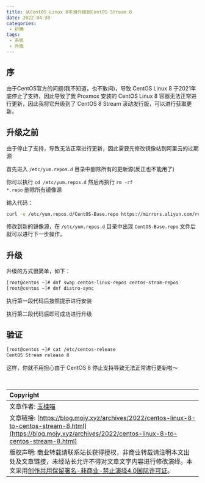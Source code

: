 ```yaml
---
title: 从CentOS Linux 8平滑升级到CentOS Stream 8
date: 2022-04-30
categories:
 - 折腾
tags:
 - 系统
 - 升级
---
```


## 序

由于CentOS官方的问题(我不知道，也不敢问)，导致 CentOS Linux 8 于2021年底停止了支持，因此导致了我 Proxmox 安装的 CentOS Linux 8 容器无法正常进行更新，因此我将它升级到了 CentOS 8 Stream 滚动发行版，可以进行获取更新。

## 升级之前
由于停止了支持，导致无法正常进行更新，因此需要先修改镜像站到阿里云的过期源

首先进入 <code>/etc/yum.repos.d</code> 目录中删除所有的更新源(反正也不能用了)

你可以执行 <code>cd /etc/yum.repos.d</code> 然后再执行 <code>rm -rf *.repo</code> 删除所有镜像源

输入代码：

```sh
curl -o /etc/yum.repos.d/CentOS-Base.repo https://mirrors.aliyun.com/repo/Centos-vault-8.5.2111.repo
```

修改到新的镜像源，在 <code>/etc/yum.repos.d</code> 目录中出现 <code>CentOS-Base.repo</code> 文件后就可以进行下一步操作。

## 升级

升级的方式很简单，如下：

```sh
[root@centos ~]# dnf swap centos-linux-repos centos-stram-repos
[root@centos ~]# dnf distro-sync
```

执行第一段代码后按照提示进行安装

执行第二段代码后即可成功进行升级

## 验证

```sh
[root@centos ~]# cat /etc/centos-release
CentOS Stream release 8
```

这样，你就不用担心由于 CentOS 8 停止支持导致无法正常进行更新啦～
            
<br>

| Copyright |
| :-----|
| 文章作者: <a href="mailto:abcd2890000456@126.com">玉桂喵</a> |
| 文章链接: [https://blog.mojy.xyz/archives/2022/centos-linux-8-to-centos-stream-8.html](https://blog.mojy.xyz/archives/2022/centos-linux-8-to-centos-stream-8.html) |
| 版权声明: 商业转载请联系站长获得授权，非商业转载请注明本文出处及文章链接，未经站长允许不得对文章文字内容进行修改演绎。本文采用[创作共用保留署名-非商业-禁止演绎4.0国际许可证](https://creativecommons.org/licenses/by-nc-nd/4.0/)。 |
